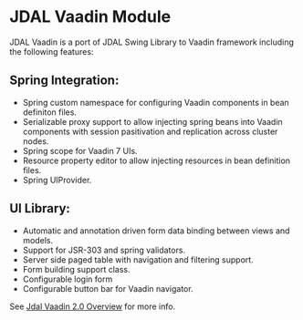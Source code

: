 # JDAL Vaadin Module

JDAL Vaadin is a port of JDAL Swing Library  to Vaadin framework including the following features:

## Spring Integration:

- Spring custom namespace for configuring Vaadin components in bean definiton files.
- Serializable proxy support to allow injecting spring beans into Vaadin components with session 
  pasitivation and replication across cluster nodes.
- Spring scope for Vaadin 7 UIs.
- Resource property editor to allow injecting resources in bean definition files.
- Spring UIProvider.

## UI Library:

- Automatic and annotation driven form data binding between views and models.
- Support for JSR-303 and spring validators.
- Server side paged table with navigation and filtering support.
- Form building support class.
- Configurable login form
- Configurable button bar for Vaadin navigator.

See [Jdal Vaadin 2.0 Overview](http://www.jdal.org/doc/jdal-vaadin-2.0m1.php) for more info.